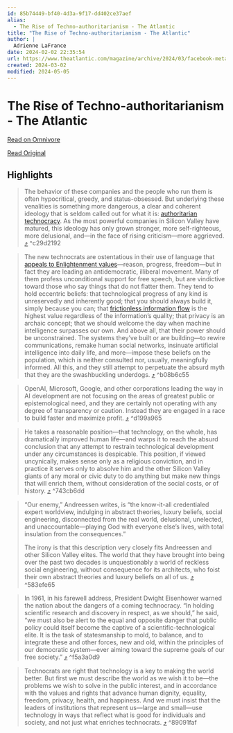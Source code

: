 ```yaml
---
id: 85b74449-bf40-4d3a-9f17-dd402ce37aef
alias:
  - The Rise of Techno-authoritarianism - The Atlantic
title: "The Rise of Techno-authoritarianism - The Atlantic"
author: |
  Adrienne LaFrance
date: 2024-02-02 22:35:54
url: https://www.theatlantic.com/magazine/archive/2024/03/facebook-meta-silicon-valley-politics/677168/
created: 2024-03-02
modified: 2024-05-05
---
```


# The Rise of Techno-authoritarianism - The Atlantic

[Read on Omnivore](https://omnivore.app/me/the-rise-of-techno-authoritarianism-the-atlantic-18d6bf6d226)

[Read Original](https://www.theatlantic.com/magazine/archive/2024/03/facebook-meta-silicon-valley-politics/677168/)

## Highlights

> The behavior of these companies and the people who run them is often hypocritical, greedy, and status-obsessed. But underlying these venalities is something more dangerous, a clear and coherent ideology that is seldom called out for what it is: [authoritarian technocracy](https://www.theatlantic.com/magazine/archive/2022/05/social-media-democracy-trust-babel/629369/). As the most powerful companies in Silicon Valley have matured, this ideology has only grown stronger, more self-righteous, more delusional, and—in the face of rising criticism—more aggrieved. [⤴️](https://omnivore.app/me/the-rise-of-techno-authoritarianism-the-atlantic-18d6bf6d226#c29d2192-89bc-4bae-a007-530665419133)  ^c29d2192

> The new technocrats are ostentatious in their use of language that [appeals to Enlightenment values](https://www.theatlantic.com/magazine/archive/2018/06/henry-kissinger-ai-could-mean-the-end-of-human-history/559124/)—reason, progress, freedom—but in fact they are leading an antidemocratic, illiberal movement. Many of them profess unconditional support for free speech, but are vindictive toward those who say things that do not flatter them. They tend to hold eccentric beliefs: that technological progress of any kind is unreservedly and inherently good; that you should always build it, simply because you can; that [frictionless information flow](https://www.theatlantic.com/magazine/archive/2019/08/twitter-pause-button/592762/) is the highest value regardless of the information’s quality; that privacy is an archaic concept; that we should welcome the day when machine intelligence surpasses our own. And above all, that their power should be unconstrained. The systems they’ve built or are building—to rewire communications, remake human social networks, insinuate artificial intelligence into daily life, and more—impose these beliefs on the population, which is neither consulted nor, usually, meaningfully informed. All this, and they still attempt to perpetuate the absurd myth that they are the swashbuckling underdogs. [⤴️](https://omnivore.app/me/the-rise-of-techno-authoritarianism-the-atlantic-18d6bf6d226#b08b6c55-d9ea-49ac-844c-e261c948e2c6)  ^b08b6c55

> OpenAI, Microsoft, Google, and other corporations leading the way in AI development are not focusing on the areas of greatest public or epistemological need, and they are certainly not operating with any degree of transparency or caution. Instead they are engaged in a race to build faster and maximize profit. [⤴️](https://omnivore.app/me/the-rise-of-techno-authoritarianism-the-atlantic-18d6bf6d226#d199a965-f7d2-4450-91eb-2476c339133d)  ^d199a965

> He takes a reasonable position—that technology, on the whole, has dramatically improved human life—and warps it to reach the absurd conclusion that any attempt to restrain technological development under any circumstances is despicable. This position, if viewed uncynically, makes sense only as a religious conviction, and in practice it serves only to absolve him and the other Silicon Valley giants of any moral or civic duty to do anything but make new things that will enrich them, without consideration of the social costs, or of history. [⤴️](https://omnivore.app/me/the-rise-of-techno-authoritarianism-the-atlantic-18d6bf6d226#743cb6dd-45c8-4f7b-b3f3-eedb789f2e93)  ^743cb6dd

> “Our enemy,” Andreessen writes, is “the know-it-all credentialed expert worldview, indulging in abstract theories, luxury beliefs, social engineering, disconnected from the real world, delusional, unelected, and unaccountable—playing God with everyone else’s lives, with total insulation from the consequences.”
> 
> The irony is that this description very closely fits Andreessen and other Silicon Valley elites. The world that they have brought into being over the past two decades is unquestionably a world of reckless social engineering, without consequence for its architects, who foist their own abstract theories and luxury beliefs on all of us. [⤴️](https://omnivore.app/me/the-rise-of-techno-authoritarianism-the-atlantic-18d6bf6d226#583efe65-a473-453c-9b1c-29d0e48f1485)  ^583efe65

> In 1961, in his farewell address, President Dwight Eisenhower warned the nation about the dangers of a coming technocracy. “In holding scientific research and discovery in respect, as we should,” he said, “we must also be alert to the equal and opposite danger that public policy could itself become the captive of a scientific-technological elite. It is the task of statesmanship to mold, to balance, and to integrate these and other forces, new and old, within the principles of our democratic system—ever aiming toward the supreme goals of our free society.” [⤴️](https://omnivore.app/me/the-rise-of-techno-authoritarianism-the-atlantic-18d6bf6d226#f5a3a0d9-3b00-4a67-8659-98e785cbb4a3)  ^f5a3a0d9

> Technocrats are right that technology is a key to making the world better. But first we must describe the world as we wish it to be—the problems we wish to solve in the public interest, and in accordance with the values and rights that advance human dignity, equality, freedom, privacy, health, and happiness. And we must insist that the leaders of institutions that represent us—large and small—use technology in ways that reflect what is good for individuals and society, and not just what enriches technocrats. [⤴️](https://omnivore.app/me/the-rise-of-techno-authoritarianism-the-atlantic-18d6bf6d226#89091faf-3c43-4de3-bd1f-8dfdd38ebff1)  ^89091faf

